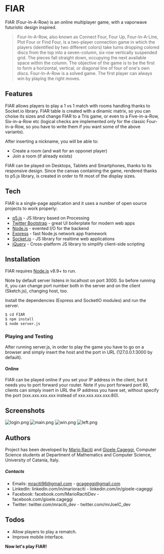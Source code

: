 # FIAR

FIAR (Four-In-A-Row) is an online multiplayer game, with a vaporwave futuristic design inspired.
> Four-In-A-Row, also known as Connect Four, Four Up,
> Four-In-A-Line, Plot Four or Find Four,
> is a two-player connection game in which the players
> (identified by two different colors) take turns dropping colored discs
> from the top into a seven-column, six-row vertically suspended grid.
>  The pieces fall straight down, occupying the next available space within the column. 
>  The objective of the game is to be the first to form a horizontal,
> vertical, or diagonal line of four of one's own discs.
> Four-In-A-Row is a solved game. The first player can always win by playing the right moves.

## Features
FIAR allows players to play a 1 vs 1 match with rooms handling thanks to Socket.io library.
FIAR table is created with a dinamic matrix, so you can choise its sizes and change FIAR to a Tris game, or even to a Five-in-a-Row, Six-in-a-Row etc (logical checks are implemented only for the classic Four-in-a-Row, so you have to write them if you want some of the above variants).

After inserting a nickname, you will be able to:
  - Create a room (and wait for an opponet player)
  - Join a room (if already exists)

FIAR can be played on Desktops, Tablets and Smartphones, thanks to its responsive design.
Since the canvas containing the game, rendered thanks to p5.js library, is created in order to fit most of the display sizes.

## Tech

FIAR is a single-page application and it uses a number of open source projects to work properly:

* [p5.js] - JS library based on Processing
* [Twitter Bootstrap] - great UI boilerplate for modern web apps
* [Node.js] - evented I/O for the backend
* [Express] - fast Node.js network app framework
* [Socket.io] - JS library for realtime web applications
* [jQuery] - Cross-platform JS library to simplify client-side scripting

## Installation

FIAR requires [Node.js](https://nodejs.org/) v8.9+ to run.

Note by default server listens in localhost on port 3000. So before running it,
you can change port number both in the server and on the client (Sketch.js), 
changing host, too.

Install the dependencies (Express and SocketIO modules) and run the server.

```sh
$ cd FIAR
$ npm install
$ node server.js
```

### Playing and Testing
After running server.js, in order to play the game you have to go on a browser
and simply insert the host and the port in URL (127.0.0.1:3000 by default).

#### Online
FIAR can be played online if you set your IP address in the client, but it needs you to port forward your router.
Note if you port forward port 80, clients can simply insert in URL the IP address you have set, without specify the port (xxx.xxx.xxx.xxx instead of xxx.xxx.xxx.xxx:80).

## Screenshots
![login.png](https://user-images.githubusercontent.com/23482292/39648854-fec8861c-4fe3-11e8-9ba2-0eb98fb1fbe9.png)
![main.png](https://user-images.githubusercontent.com/23482292/39648896-210cbe32-4fe4-11e8-90b8-9bfd44c69081.png)
![win.png](https://user-images.githubusercontent.com/23482292/39648923-36e53acc-4fe4-11e8-8d94-fe77f10cf96b.png)
![left.png](https://user-images.githubusercontent.com/23482292/39648942-4b8a3054-4fe4-11e8-8787-bcf34bf0c6e7.png)

## Authors
Project has been developed by [Mario Raciti] and [Gioele Cageggi], Computer Science students at Department of Mathematics and Computer Science, University of Catania, Italy.

##### Contacts

 - Emails: mraciti96@gmail.com - gcageggi@gmail.com
 - LinkedIn: linkedin.com/in/marioraciti - linkedin.com/in/gioele-cageggi
 - Facebook: facebook.com/MarioRacitiDev - facebook.com/gioele.cageggi
 - Twitter: twitter.com/mraciti_dev - twitter.com/mrJoelC_dev

## Todos

 - Allow players to play a rematch.
 - Improve mobile interface.


**Now let's play FIAR!**



   [P5.js]: <https://p5js.org/>
   [node.js]: <https://nodejs.org>
   [Twitter Bootstrap]: <https://twitter.github.com/bootstrap/>
   [jQuery]: <https://jquery.com>
   [express]: <https://expressjs.com>
   [Socket.io]: <https://socket.io>
   [Mario Raciti]: <https://github.com/zMrDevJ>
   [Gioele Cageggi]: <https://github.com/mrjoelc>
   
